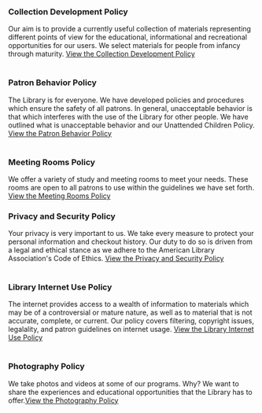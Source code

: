 <div class="row margin-bottom-10">
<div class="col-md-6">

### Collection Development Policy
Our aim is to provide a currently useful collection of materials representing different points of view for the educational, informational and recreational opportunities for our users. We select materials for people from infancy through maturity. [View the Collection Development Policy](/collection-development-policy "Collection Development Policy")
<br />
<br />

### Patron Behavior Policy
The Library is for everyone. We have developed policies and procedures which ensure the safety of all patrons. In general, unacceptable behavior is that which interferes with the use of the Library for other people. We have outlined what is unacceptable behavior and our Unattended Children Policy. [View the Patron Behavior Policy](/patron-policy "Patron Behavior Policy")
<br />
<br />

### Meeting Rooms Policy
We offer a variety of study and meeting rooms to meet your needs. These rooms are open to all patrons to use within the guidelines we have set forth. [View the Meeting Rooms Policy](/meeting-rooms-policy "Meeting Rooms Policy")

</div>
<div class="col-md-6">

### Privacy and Security Policy
Your privacy is very important to us. We take every measure to protect your personal information and checkout history. Our duty to do so is driven from a legal and ethical stance as we adhere to the American Library Association's Code of Ethics. [View the Privacy and Security Policy](/privacy-policy "Privacy and Security Policy")
<br />
<br />

### Library Internet Use Policy
The internet provides access to a wealth of information to materials which may be of a controversial or mature nature, as well as to material that is not accurate, complete, or current. Our policy covers filtering, copyright issues, legalality, and patron guidelines on internet usage.
[View the Library Internet Use Policy](/internet-use "Library Internet Use Policy")
<br />
<br />

### Photography Policy
We take photos and videos at some of our programs. Why? We want to share the experiences and educational opportunities that the Library has to offer.[View the Photography Policy](/photography-policy "Photography Policy") 

</div>
</div>